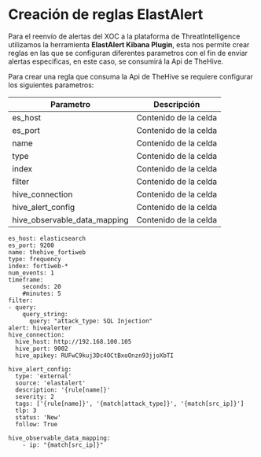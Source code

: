 # Creación de reglas ElastAlert
Para el reenvío de alertas del XOC a la plataforma de ThreatIntelligence utilizamos la herramienta **ElastAlert Kibana Plugin**, esta nos permite crear reglas en las que se configuran diferentes parametros con el fin de enviar alertas especificas, en este caso, se consumirá la Api de TheHive.

Para crear una regla que consuma la Api de TheHive se requiere configurar los siguientes parametros:

| Parametro | Descripción |
| ------------- | ------------- |
| es_host  | Contenido de la celda  |
| es_port  | Contenido de la celda  | 
| name  | Contenido de la celda  |
| type  | Contenido de la celda  | 
| index  | Contenido de la celda  |
| filter  | Contenido de la celda  | 
| hive_connection  | Contenido de la celda  |
| hive_alert_config  | Contenido de la celda  | 
| hive_observable_data_mapping  | Contenido de la celda  | 


```
es_host: elasticsearch
es_port: 9200
name: thehive_fortiweb
type: frequency
index: fortiweb-*
num_events: 1
timeframe:
    seconds: 20
    #minutes: 5
filter:
- query:
    query_string:
      query: "attack_type: SQL Injection"
alert: hivealerter
hive_connection:
  hive_host: http://192.168.100.105
  hive_port: 9002
  hive_apikey: RUFwC9kuj3Dc4OCtBxoOnzn93jjoXbTI

hive_alert_config:
  type: 'external'
  source: 'elastalert'
  description: '{rule[name]}'
  severity: 2
  tags: ['{rule[name]}', '{match[attack_type]}', '{match[src_ip]}']
  tlp: 3
  status: 'New'
  follow: True

hive_observable_data_mapping:
    - ip: "{match[src_ip]}"
```
